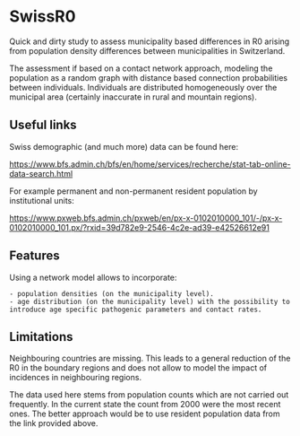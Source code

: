 # SwissR0

Quick and dirty study to assess municipality based differences in R0 arising from population density differences between municipalities in Switzerland.

The assessment if based on a contact network approach, modeling the population as a random graph with distance based connection probabilities between individuals.
Individuals are distributed homogeneously over the municipal area (certainly inaccurate in rural and mountain regions).


## Useful links

Swiss demographic (and much more) data can be found here:

https://www.bfs.admin.ch/bfs/en/home/services/recherche/stat-tab-online-data-search.html

For example permanent and non-permanent resident population by institutional units:

https://www.pxweb.bfs.admin.ch/pxweb/en/px-x-0102010000_101/-/px-x-0102010000_101.px/?rxid=39d782e9-2546-4c2e-ad39-e42526612e91


## Features

Using a network model allows to incorporate:

	- population densities (on the municipality level).
	- age distribution (on the municipality level) with the possibility to introduce age specific pathogenic parameters and contact rates.

## Limitations

Neighbouring countries are missing.
This leads to a general reduction of the R0 in the boundary regions and does not allow to model the impact of incidences in neighbouring regions.

The data used here stems from population counts which are not carried out frequently.
In the current state the count from 2000 were the most recent ones.
The better approach would be to use resident population data from the link provided above.
